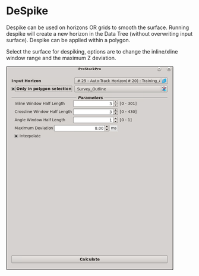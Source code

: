 # DeSpike

Despike can be used on horizons OR grids to smooth the surface. Running despike will create a new horizon in the Data Tree \(without overwriting input surface\). Despike can be applied within a polygon.

Select the surface for despiking, options are to change the inline/xline window range and the maximum Z deviation.

![](../../../.gitbook/assets/fig11_despike.png)

